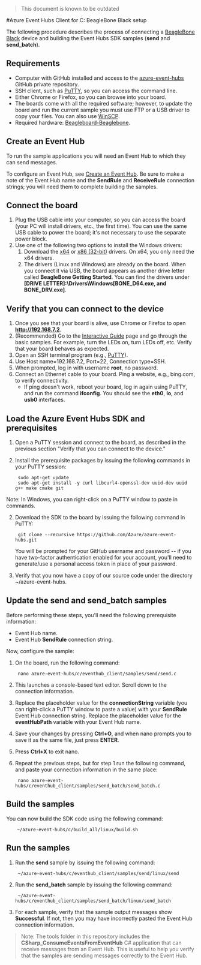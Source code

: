 <properties
	pageTitle="BeagleBone Black Setup"
	description="Set up board"
	services="azure-iot"
	documentationCenter=".net"
	authors="sethmanheim"
	manager="timlt"
	editor=""/>

<tags
	ms.service="azure-iot"
	ms.workload="tbd"
	ms.tgt_pltfrm="na"
	ms.devlang="na"
	ms.topic="article"
	ms.date="05/28/2015"
	ms.author="sethm"/>
    
> This document is known to be outdated    

#Azure Event Hubs Client for C: BeagleBone Black setup

The following procedure describes the process of connecting a [BeagleBone Black](http://beagleboard.org/black) device and building the Event Hubs SDK samples (**send** and **send_batch**).

## Requirements

- Computer with GitHub installed and access to the [azure-event-hubs](https://github.com/Azure/azure-event-hubs) GitHub private repository.
- SSH client, such as [PuTTY](http://www.putty.org/), so you can access the command line.
- Either Chrome or Firefox, so you can browse into your board.
- The boards come with all the required software; however, to update the board and run the current sample you must use FTP or a USB driver to copy your files. You can also use [WinSCP](http://winscp.net/eng/index.php).
- Required hardware: [Beagleboard-Beaglebone](http://www.amazon.com/Beagleboard-Beaglebone-Starter-Case--Power-Supply--Micro/dp/B00P6TV9V4/ref=sr_1_3?ie=UTF8&qid=1426002583&sr=8-3&keywords=beaglebone).

## Create an Event Hub

To run the sample applications you will need an Event Hub to which they can send messages.

To configure an Event Hub, see [Create an Event Hub](./create_event_hub.md). Be sure to make a note of the Event Hub name and the **SendRule** and **ReceiveRule** connection strings; you will need them to complete building the samples.

## Connect the board

1. Plug the USB cable into your computer, so you can access the board (your PC will install drivers, etc., the first time). You can use the same USB cable to power the board; it's not necessary to use the separate power block.
2. Use one of the following two options to install the Windows drivers:
	1.  Download the [x64](http://beagleboard.org/static/Drivers/Windows/BONE_D64.exe) or [x86 (32-bit)](http://beagleboard.org/static/Drivers/Windows/BONE_DRV.exe) drivers. On x64, you only need the x64 drivers.
	2.  The drivers (Linux and Windows) are already on the board. When you connect it via USB, the board appears as another drive letter called **BeagleBone Getting Started**. You can find the drivers under **[DRIVE LETTER]:\Drivers\Windows\[BONE\_D64.exe, and BONE\_DRV.exe]**.

## Verify that you can connect to the device

1. Once you see that your board is alive, use Chrome or Firefox to open **http://192.168.7.2**.
2. (Recommended)  Go to the [Interactive Guide](http://192.168.7.2/Support/BoneScript/) page and go through the basic samples. For example, turn the LEDs on, turn LEDs off, etc. Verify that your board behaves as expected.
3. Open an SSH terminal program (e.g., [PuTTY](http://www.putty.org/)).
4. Use Host name=192.168.7.2, Port=22, Connection type=SSH.
5. When prompted, log in with username **root**, no password.
6. Connect an Ethernet cable to your board. Ping a website, e.g., bing.com, to verify connectivity.
	- If ping doesn't work, reboot your board, log in again using PuTTY, and run the command **ifconfig**. You should see the **eth0**, **lo**, and **usb0** interfaces.

## Load the Azure Event Hubs SDK and prerequisites

1. Open a PuTTY session and connect to the board, as described in the previous section "Verify that you can connect to the device."
1. Install the prerequisite packages by issuing the following commands  in your PuTTY session:

		sudo apt-get update
		sudo apt-get install -y curl libcurl4-openssl-dev uuid-dev uuid g++ make cmake git

  Note: In Windows, you can right-click on a PuTTY window to paste in commands.

2. Download the SDK to the board by issuing the following command in PuTTY:

		git clone --recursive https://github.com/Azure/azure-event-hubs.git

	You will be prompted for your GitHub username and password -- if you have two-factor authentication enabled for your account, you'll need to generate/use a personal access token in place of your password.

3. Verify that you now have a copy of our source code under the directory ~/azure-event-hubs.

## Update the send and send_batch samples

Before performing these steps, you'll need the following prerequisite information:

- Event Hub name.
- Event Hub **SendRule** connection string.

Now, configure the sample:

1. On the board, run the following command:

		nano azure-event-hubs/c/eventhub_client/samples/send/send.c

2. This launches a console-based text editor. Scroll down to the connection information.

3. Replace the placeholder value for the **connectionString** variable (you can right-click a PuTTY window to paste a value) with your **SendRule** Event Hub connection string. Replace the placeholder value for the **eventHubPath** variable with your Event Hub name.

4. Save your changes by pressing **Ctrl+O**, and when nano prompts you to save it as the same file, just press **ENTER**.

5. Press **Ctrl+X** to exit nano.

6. Repeat the previous steps, but for step 1 run the following command, and paste your connection information in the same place:

		nano azure-event-hubs/c/eventhub_client/samples/send_batch/send_batch.c

## Build the samples

You can now build the SDK code using the following command:

		~/azure-event-hubs/c/build_all/linux/build.sh

## Run the samples

1. Run the **send** sample by issuing the following command:

		~/azure-event-hubs/c/eventhub_client/samples/send/linux/send

2. Run the **send_batch** sample by issuing the following command:

		~/azure-event-hubs/c/eventhub_client/samples/send_batch/linux/send_batch

3. For each sample, verify that the sample output messages show **Successful**. If not, then you may have incorrectly pasted the Event Hub connection information.

>Note: The tools folder in this repository includes the **CSharp_ConsumeEventsFromEventHub** C# application that can receive messages from an Event Hub. This is useful to help you verify that the samples are sending messages correctly to the Event Hub.
